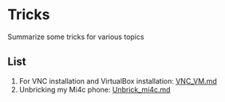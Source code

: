 # Tricks
Summarize some tricks for various topics

## List
1. For VNC installation and VirtualBox installation: [VNC_VM.md](https://github.com/zzpsjtu/Tricks/blob/master/VNC_VM.md)
2. Unbricking my Mi4c phone: [Unbrick_mi4c.md](https://github.com/zzpsjtu/Tricks/blob/master/Unbrick_mi4c.md)
